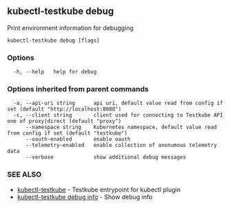 ## kubectl-testkube debug

Print environment information for debugging

```
kubectl-testkube debug [flags]
```

### Options

```
  -h, --help   help for debug
```

### Options inherited from parent commands

```
  -a, --api-uri string      api uri, default value read from config if set (default "http://localhost:8088")
  -c, --client string       client used for connecting to Testkube API one of proxy|direct (default "proxy")
      --namespace string    Kubernetes namespace, default value read from config if set (default "testkube")
      --oauth-enabled       enable oauth
      --telemetry-enabled   enable collection of anonumous telemetry data
      --verbose             show additional debug messages
```

### SEE ALSO

* [kubectl-testkube](kubectl-testkube.md)	 - Testkube entrypoint for kubectl plugin
* [kubectl-testkube debug info](kubectl-testkube_debug_info.md)	 - Show debug info

